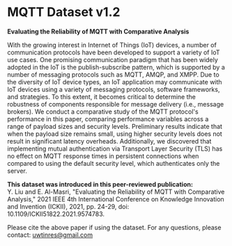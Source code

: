 # MQTT Dataset v1.2<br/>

**Evaluating the Reliability of MQTT with Comparative Analysis**<br/>

With the growing interest in Internet of Things (IoT) devices, a number of communication protocols have been developed to support a variety of IoT use cases. One promising communication paradigm that has been widely adopted in the IoT is the publish-subscribe pattern, which is supported by a number of messaging protocols such as MQTT, AMQP, and XMPP. Due to the diversity of IoT device types, an IoT application may communicate with IoT devices using a variety of messaging protocols, software frameworks, and strategies. To this extent, it becomes critical to determine the robustness of components responsible for message delivery (i.e., message brokers). We conduct a comparative study of the MQTT protocol's performance in this paper, comparing performance variables across a range of payload sizes and security levels. Preliminary results indicate that when the payload size remains small, using higher security levels does not result in significant latency overheads. Additionally, we discovered that implementing mutual authentication via Transport Layer Security (TLS) has no effect on MQTT response times in persistent connections when compared to using the default security level, which authenticates only the server.<br/>

**This dataset was introduced in this peer-reviewed publication:**<br/>
Y. Liu and E. Al-Masri, "Evaluating the Reliability of MQTT with Comparative Analysis," 2021 IEEE 4th International Conference on Knowledge Innovation and Invention (ICKII), 2021, pp. 24-29, doi: 10.1109/ICKII51822.2021.9574783.<br/>

Please cite the above paper if using the dataset. For any questions, please contact: uwtinres@gmail.com<br/>

